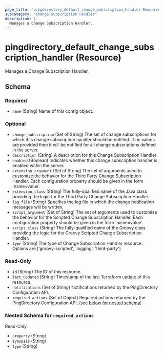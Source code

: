 ```yaml
---
page_title: "pingdirectory_default_change_subscription_handler Resource - terraform-provider-pingdirectory"
subcategory: "Change Subscription Handler"
description: |-
  Manages a Change Subscription Handler.
---
```


# pingdirectory_default_change_subscription_handler (Resource)

Manages a Change Subscription Handler.



<!-- schema generated by tfplugindocs -->
## Schema

### Required

- `name` (String) Name of this config object.

### Optional

- `change_subscription` (Set of String) The set of change subscriptions for which this change subscription handler should be notified. If no values are provided then it will be notified for all change subscriptions defined in the server.
- `description` (String) A description for this Change Subscription Handler
- `enabled` (Boolean) Indicates whether this change subscription handler is enabled within the server.
- `extension_argument` (Set of String) The set of arguments used to customize the behavior for the Third Party Change Subscription Handler. Each configuration property should be given in the form 'name=value'.
- `extension_class` (String) The fully-qualified name of the Java class providing the logic for the Third Party Change Subscription Handler.
- `log_file` (String) Specifies the log file in which the change notification messages will be written.
- `script_argument` (Set of String) The set of arguments used to customize the behavior for the Scripted Change Subscription Handler. Each configuration property should be given in the form 'name=value'.
- `script_class` (String) The fully-qualified name of the Groovy class providing the logic for the Groovy Scripted Change Subscription Handler.
- `type` (String) The type of Change Subscription Handler resource. Options are ['groovy-scripted', 'logging', 'third-party']

### Read-Only

- `id` (String) The ID of this resource.
- `last_updated` (String) Timestamp of the last Terraform update of this resource.
- `notifications` (Set of String) Notifications returned by the PingDirectory Configuration API.
- `required_actions` (Set of Object) Required actions returned by the PingDirectory Configuration API. (see [below for nested schema](#nestedatt--required_actions))

<a id="nestedatt--required_actions"></a>
### Nested Schema for `required_actions`

Read-Only:

- `property` (String)
- `synopsis` (String)
- `type` (String)



